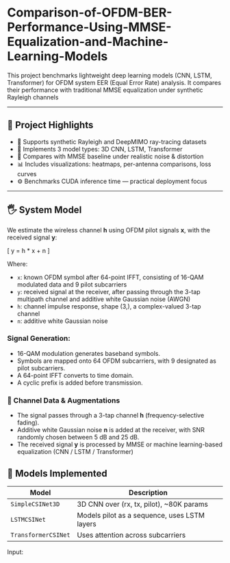 # Comparison-of-OFDM-BER-Performance-Using-MMSE-Equalization-and-Machine-Learning-Models

This project benchmarks lightweight deep learning models (CNN, LSTM, Transformer) for OFDM system EER (Equal Error Rate) analysis. It compares their performance with traditional MMSE equalization under synthetic Rayleigh channels

---

## 🧠 Project Highlights

- 📶 Supports synthetic Rayleigh and DeepMIMO ray-tracing datasets
- 🧹 Implements 3 model types: 3D CNN, LSTM, Transformer
- 🧪 Compares with MMSE baseline under realistic noise & distortion
- 📊 Includes visualizations: heatmaps, per-antenna comparisons, loss curves
- ⚙️ Benchmarks CUDA inference time — practical deployment focus

---

## 🖐 System Model

We estimate the wireless channel **h** using OFDM pilot signals **x**, with the received signal **y**:

\[
y = h * x + n
\]

Where:
- `x`: known OFDM symbol after 64-point IFFT, consisting of 16-QAM modulated data and 9 pilot subcarriers
- `y`: received signal at the receiver, after passing through the 3-tap multipath channel and additive white Gaussian noise (AWGN)
- `h`: channel impulse response, shape (3,), a complex-valued 3-tap channel 
- `n`: additive white Gaussian noise

### Signal Generation:
- 16-QAM modulation generates baseband symbols.
- Symbols are mapped onto 64 OFDM subcarriers, with 9 designated as pilot subcarriers.
- A 64-point IFFT converts to time domain.
- A cyclic prefix is added before transmission.

### 🧪 Channel Data & Augmentations
- The signal passes through a 3-tap channel **h** (frequency-selective fading).
- Additive white Gaussian noise **n** is added at the receiver, with SNR randomly chosen between 5 dB and 25 dB.
- The received signal **y** is processed by MMSE or machine learning-based equalization (CNN / LSTM / Transformer)



## 🧠 Models Implemented

| Model               | Description                                     |
|---------------------|-------------------------------------------------|
| `SimpleCSINet3D`     | 3D CNN over (rx, tx, pilot), ~80K params        |
| `LSTMCSINet`         | Models pilot as a sequence, uses LSTM layers    |
| `TransformerCSINet`  | Uses attention across subcarriers               |

Input:
